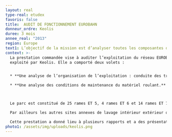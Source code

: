 ```yaml
---
layout: real
type-real: etudex
favoris: false
title:  AUDIT DE FONCTIONNEMENT EUROBAHN
donneur_ordre: Keolis
duree: 3 mois
annee_real: "2013"
region: Europe
text1: L’objectif de la mission est d’analyser toutes les composantes du domaine de l’exploitation et de proposer les pistes d’amélioration potentielles. Le périmètre de la mission englobe toutes les lignes exploitées par Eurobahn.
context: >-
  La prestation commandée vise à auditer l’exploitation du réseau EUROBAHN
  exploité par Keolis. Elle a comporté deux volets :


  * **Une analyse de l’organisation de l’exploitation : conduite des trains, encadrement, formation du personnel, gestion des circulations, sécurité,**

  * **Une analyse des conditions de maintenance du matériel roulant.** 



  Le parc est constitué de 25 rames ET 5, 4 rames ET 6 et 14 rames ET 7. Il est entretenu dans deux ateliers à Hamm et Bielefeld qui ont fait l’objet de visites et de recommandations spécifiques.

  Par ailleurs les autres sites annexes de lavage intérieur extérieur ont fait également l’objet d’analyses.

  Cette prestation a donné lieu à plusieurs rapports et a des présentations à la Direction de KEOLIS.
photo1: /assets/img/uploads/keolis.png
---
```


